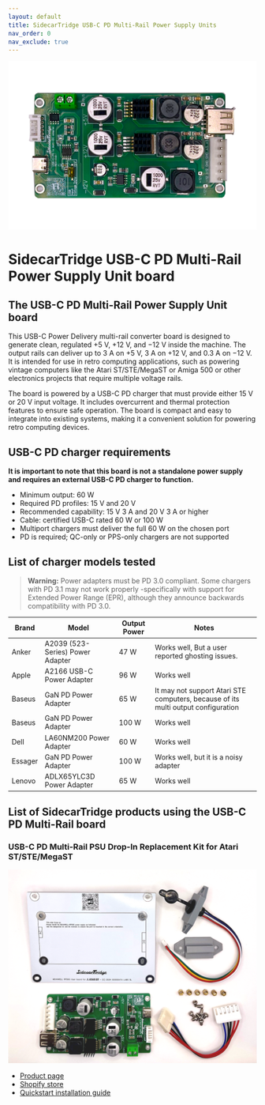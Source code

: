 ```yaml
---
layout: default
title: SidecarTridge USB-C PD Multi-Rail Power Supply Units
nav_order: 0
nav_exclude: true
---
```



![SidecarTridge USB-C PD Multi-Rail board](/sidecartridge-usb-c-pd-psu/assets/images/USB-C-PD-BOARD.png)

# SidecarTridge USB-C PD Multi-Rail Power Supply Unit board

## The USB-C PD Multi-Rail Power Supply Unit board

This USB-C Power Delivery multi-rail converter board is designed to generate clean, regulated +5 V, +12 V, and −12 V inside the machine. The output rails can deliver up to 3 A on +5 V, 3 A on +12 V, and 0.3 A on −12 V. It is intended for use in retro computing applications, such as powering vintage computers like the Atari ST/STE/MegaST or Amiga 500 or other electronics projects that require multiple voltage rails.

The board is powered by a USB-C PD charger that must provide either 15 V or 20 V input voltage. It includes overcurrent and thermal protection features to ensure safe operation. The board is compact and easy to integrate into existing systems, making it a convenient solution for powering retro computing devices.

## USB-C PD charger requirements

**It is important to note that this board is not a standalone power supply and requires an external USB-C PD charger to function.**

* Minimum output: 60 W
* Required PD profiles: 15 V and 20 V
* Recommended capability: 15 V 3 A and 20 V 3 A or higher
* Cable: certified USB-C rated 60 W or 100 W
* Multiport chargers must deliver the full 60 W on the chosen port
* PD is required; QC-only or PPS-only chargers are not supported

## List of charger models tested

> **Warning:** Power adapters must be PD 3.0 compliant. Some chargers with PD 3.1 may not work properly -specifically with support for Extended Power Range (EPR), although they announce backwards compatibility with PD 3.0.

| Brand         | Model                          | Output Power | Notes|
|---------------|--------------------------------|--------------|--------------------------------------------|
| Anker       | A2039 (523-Series) Power Adapter | 47 W         | Works well, But a user reported ghosting issues. |
| Apple       | A2166 USB-C Power Adapter      | 96 W         | Works well|
| Baseus       | GaN PD Power Adapter        | 65 W         | It may not support Atari STE computers, because of its multi output configuration|
| Baseus       | GaN PD Power Adapter        | 100 W         | Works well|
| Dell     | LA60NM200 Power Adapter         | 60 W         | Works well|
| Essager      | GaN PD Power Adapter        | 100 W         | Works well, but it is a noisy adapter|
| Lenovo      | ADLX65YLC3D Power Adapter    | 65 W         | Works well|



## List of SidecarTridge products using the USB-C PD Multi-Rail board

### USB-C PD Multi-Rail PSU Drop-In Replacement Kit for Atari ST/STE/MegaST

![SidecarTridge USB-C PD Multi-Rail PSU Drop-In](/sidecartridge-usb-c-pd-psu/assets/images/USB-C-PD-INTERNAL-KIT-ATARI-ST.png)

- [Product page](https://sidecartridge.com/products/usb-c-pd-psu-atari-st/)
- [Shopify store](https://store.sidecartridge.com/products//usb-c-pd-psu-atari-st)
- [Quickstart installation guide](https://sidecartridge.com/quickstart/usb-c-pd-psu-atari-st/)
